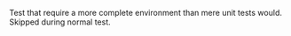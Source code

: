 Test that require a more complete environment than mere unit tests would. Skipped during normal test.
